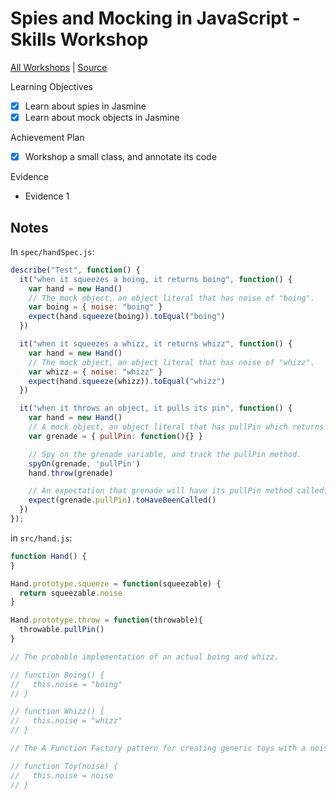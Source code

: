 # Spies and Mocking in JavaScript - Skills Workshop

[All Workshops](README.md) | [Source]()

Learning Objectives

- [x] Learn about spies in Jasmine
- [x] Learn about mock objects in Jasmine

Achievement Plan

- [x] Workshop a small class, and annotate its code

Evidence

- Evidence 1

## Notes

In `spec/handSpec.js`:

```js
describe("Test", function() {
  it("when it squeezes a boing, it returns boing", function() {
    var hand = new Hand()
    // The mock object, an object literal that has noise of "boing".
    var boing = { noise: "boing" }
    expect(hand.squeeze(boing)).toEqual("boing")
  })

  it("when it squeezes a whizz, it returns whizz", function() {
    var hand = new Hand()
    // The mock object, an object literal that has noise of "whizz".
    var whizz = { noise: "whizz" }
    expect(hand.squeeze(whizz)).toEqual("whizz")
  })

  it("when it throws an object, it pulls its pin", function() {
    var hand = new Hand()
    // A mock object, an object literal that has pullPin which returns an empty anonymous function.
    var grenade = { pullPin: function(){} }

    // Spy on the grenade variable, and track the pullPin method.
    spyOn(grenade, 'pullPin')
    hand.throw(grenade)

    // An expectation that grenade will have its pullPin method called.
    expect(grenade.pullPin).toHaveBeenCalled()
  })
});
```

in `src/hand.js`:

```js
function Hand() {
}

Hand.prototype.squeeze = function(squeezable) {
  return squeezable.noise
}

Hand.prototype.throw = function(throwable){
  throwable.pullPin()
}

// The probable implementation of an actual boing and whizz.

// function Boing() {
//   this.noise = "boing"
// }

// function Whizz() {
//   this.noise = "whizz"
// }

// The A Function Factory pattern for creating generic toys with a noise.

// function Toy(noise) {
//   this.noise = noise
// }
```